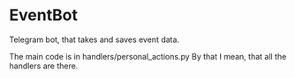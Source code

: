 # EventBot
Telegram bot, that takes and saves event data.

The main code is in handlers/personal_actions.py
By that I mean, that all the handlers are there.

